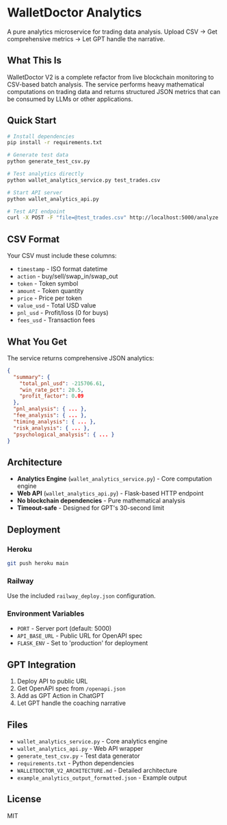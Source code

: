 # WalletDoctor Analytics

A pure analytics microservice for trading data analysis. Upload CSV → Get comprehensive metrics → Let GPT handle the narrative.

## What This Is

WalletDoctor V2 is a complete refactor from live blockchain monitoring to CSV-based batch analysis. The service performs heavy mathematical computations on trading data and returns structured JSON metrics that can be consumed by LLMs or other applications.

## Quick Start

```bash
# Install dependencies
pip install -r requirements.txt

# Generate test data
python generate_test_csv.py

# Test analytics directly
python wallet_analytics_service.py test_trades.csv

# Start API server
python wallet_analytics_api.py

# Test API endpoint
curl -X POST -F "file=@test_trades.csv" http://localhost:5000/analyze
```

## CSV Format

Your CSV must include these columns:
- `timestamp` - ISO format datetime
- `action` - buy/sell/swap_in/swap_out
- `token` - Token symbol
- `amount` - Token quantity
- `price` - Price per token
- `value_usd` - Total USD value
- `pnl_usd` - Profit/loss (0 for buys)
- `fees_usd` - Transaction fees

## What You Get

The service returns comprehensive JSON analytics:

```json
{
  "summary": {
    "total_pnl_usd": -215706.61,
    "win_rate_pct": 20.5,
    "profit_factor": 0.09
  },
  "pnl_analysis": { ... },
  "fee_analysis": { ... },
  "timing_analysis": { ... },
  "risk_analysis": { ... },
  "psychological_analysis": { ... }
}
```

## Architecture

- **Analytics Engine** (`wallet_analytics_service.py`) - Core computation engine
- **Web API** (`wallet_analytics_api.py`) - Flask-based HTTP endpoint
- **No blockchain dependencies** - Pure mathematical analysis
- **Timeout-safe** - Designed for GPT's 30-second limit

## Deployment

### Heroku
```bash
git push heroku main
```

### Railway
Use the included `railway_deploy.json` configuration.

### Environment Variables
- `PORT` - Server port (default: 5000)
- `API_BASE_URL` - Public URL for OpenAPI spec
- `FLASK_ENV` - Set to 'production' for deployment

## GPT Integration

1. Deploy API to public URL
2. Get OpenAPI spec from `/openapi.json`
3. Add as GPT Action in ChatGPT
4. Let GPT handle the coaching narrative

## Files

- `wallet_analytics_service.py` - Core analytics engine
- `wallet_analytics_api.py` - Web API wrapper
- `generate_test_csv.py` - Test data generator
- `requirements.txt` - Python dependencies
- `WALLETDOCTOR_V2_ARCHITECTURE.md` - Detailed architecture
- `example_analytics_output_formatted.json` - Example output

## License

MIT